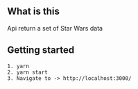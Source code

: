 ## What is this

Api return a set of Star Wars data

## Getting started

```
1. yarn
2. yarn start
3. Navigate to -> http://localhost:3000/

```
